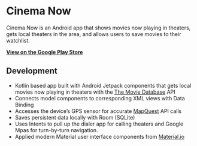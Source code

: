 # Cinema Now

Cinema Now is an Android app that shows movies now playing in theaters, gets local theaters in the area, and allows users to save movies to their watchlist. 

**[View on the Google Play Store](https://play.google.com/store/apps/details?id=com.allsparkcreative.cinemanow)**

## Development
- Kotlin based app built with Android Jetpack components that gets local movies now playing in theaters with the [The Movie Database](https://www.themoviedb.org/) API
- Connects model components to corresponding XML views with Data Binding
- Accesses the device’s GPS sensor for accurate [MapQuest](https://www.mapquest.com/) API calls
- Saves persistent data locally with Room (SQLite)
- Uses Intents to pull up the dialer app for calling theaters and Google Mpas for turn-by-turn navigation.
- Applied modern Material user interface components from [Material.io](https://material.io/)

